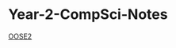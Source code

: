 # Year-2-CompSci-Notes
[OOSE2](https://github.com/Khair9/Year-2-CompSci-Notes/blob/main/OOSE2/oose.md)
